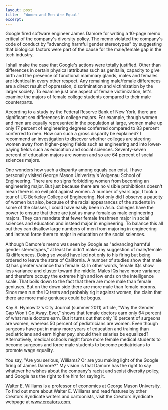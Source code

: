 ```yaml
---
layout: post
title:  'Women and Men Are Equal'
excerpt:
---
```




Google fired software engineer James Damore for writing a 10-page memo critical of the company's diversity policy. The memo violated the company's code of conduct by "advancing harmful gender stereotypes" by suggesting that biological factors were part of the cause for the male/female gap in the tech industry. 

I shall make the case that Google's actions were totally justified. Other than differences in certain physical attributes such as genitalia, capacity to give birth and the presence of functional mammary glands, males and females are identical in every other respect. Any remaining male/female differences are a direct result of oppression, discrimination and victimization by the larger society. To examine just one aspect of female victimization, let's examine the majors of female college students compared to their male counterparts. 

According to a study by the Federal Reserve Bank of New York, there are significant sex differences in college majors. For example, though women and men are equally represented in the population at large, women make up only 17 percent of engineering degrees conferred compared to 83 percent conferred to men. How can such a gross disparity be explained? I recommend an investigation to discover whether colleges are steering women away from higher-paying fields such as engineering and into lower-paying fields such as education and social sciences. Seventy-seven percent of education majors are women and so are 64 percent of social sciences majors.

One wonders how such a disparity among equals can exist. I have personally visited George Mason Univeristy's Volgenau School of Engineering. There are no signs forbidding women from becoming an engineering major. But just because there are no visible prohibitions doesn't mean there is no evil plot against women. A number of years ago, I took a tour of UC Berkeley College of Engineering. Not only did I observe a paucity of women but also, because of the racial appearances of the students in some of the classes, I could have easily been in Asia. Colleges have the power to ensure that there are just as many female as male engineering majors. They can mandate that fewer female freshmen major in social sciences and education and instead major in engineering. To balance this all out they can disallow large numbers of men from majoring in engineering and instead force them to major in education or the social sciences.

Although Damore's memo was seen by Google as "advancing harmful gender stereotypes," at least he didn't make any suggestion of male/female IQ differences. Doing so would have led not only to his firing but being ordered to leave the state of California. A number of studies show that male IQ has greater variance than female IQ. In other words, female IQs show less variance and cluster toward the middle. Males IQs have more variance and therefore occupy the extreme high and low ends on the intelligence scale. That boils down to the fact that there are more male than female geniuses. But on the down side there are more male than female morons. Since men run the IQ tests and probably rig it against women, the claim that there are more male geniuses could be bogus.



Kay S. Hymowitz's City Journal (summer 2011) article, "Why the Gender Gap Won't Go Away. Ever," shows that female doctors earn only 64 percent of what male doctors earn. But it turns out that only 16 percent of surgeons are women, whereas 50 percent of pediatricians are women. Even though surgeons have put in many more years of education and training than pediatricians and earn higher pay, should their salaries be equalized? Alternatively, medical schools might force more female medical students to become surgeons and force male students to become pediatricians to promote wage equality.

You say, "Are you serious, Williams? Or are you making light of the Google firing of James Damore?" My vision is that Damore has the right to say whatever he wishes about the company's racist and sexist diversity policy, and Google has the right to fire him for saying it.

Walter E. Williams is a professor of economics at George Mason University. To find out more about Walter E. Williams and read features by other Creators Syndicate writers and cartoonists, visit the Creators Syndicate webpage at www.creators.com.
